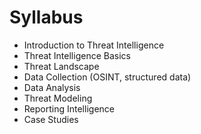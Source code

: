 # Syllabus

- Introduction to Threat Intelligence
- Threat Intelligence Basics
- Threat Landscape
- Data Collection (OSINT, structured data)
- Data Analysis
- Threat Modeling
- Reporting Intelligence
- Case Studies
